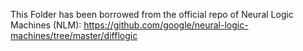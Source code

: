 This Folder has been borrowed from the official repo of Neural Logic Machines (NLM): https://github.com/google/neural-logic-machines/tree/master/difflogic


